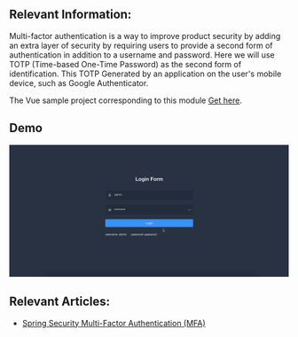 ## Relevant Information:

Multi-factor authentication is a way to improve product security by adding an extra layer of security by requiring users
to provide a second form of authentication in addition to a username and password. Here we will use TOTP (Time-based
One-Time Password) as the second form of identification. This TOTP Generated by an application on the user's mobile
device, such as Google Authenticator.

The Vue sample project corresponding to this
module [Get here](https://github.com/ReLive27/spring-security-mfa-vue-template).

## Demo

![演示](https://github.com/ReLive27/ReLive27.github.io/blob/main/public/static/images/blogs/mfa-demo.gif)

## Relevant Articles:

- [Spring Security Multi-Factor Authentication (MFA)](https://relive27.github.io/blog/spring-security-mfa)
